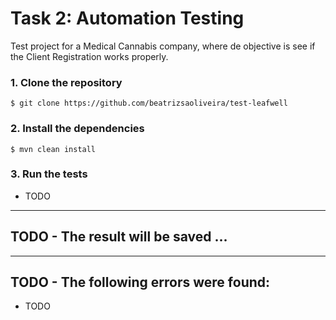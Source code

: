 # Task 2: Automation Testing

Test project for a Medical Cannabis company, where de objective is see if the Client Registration works
properly.

### 1. Clone the repository

```$ git clone https://github.com/beatrizsaoliveira/test-leafwell```

### 2. Install the dependencies

```$ mvn clean install```

### 3. Run the tests

- TODO

-------------------------------------------------------------------------------------------

## TODO - The result will be saved ...

-------------------------------------------------------------------------------------------

## TODO - The following errors were found:

- TODO
